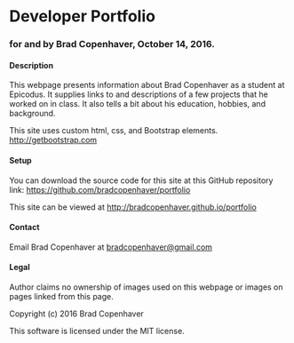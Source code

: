 # Developer Portfolio

### for and by Brad Copenhaver, October 14, 2016.

#### Description
This webpage presents information about Brad Copenhaver as a student at Epicodus. It supplies links to and descriptions of a few projects that he worked on in class. It also tells a bit about his education, hobbies, and background.

This site uses custom html, css, and Bootstrap elements. http://getbootstrap.com

#### Setup
You can download the source code for this site at this GitHub repository link: https://github.com/bradcopenhaver/portfolio

This site can be viewed at http://bradcopenhaver.github.io/portfolio

#### Contact
Email Brad Copenhaver at bradcopenhaver@gmail.com

#### Legal
Author claims no ownership of images used on this webpage or images on pages linked from this page.

Copyright (c) 2016 Brad Copenhaver

This software is licensed under the MIT license.
